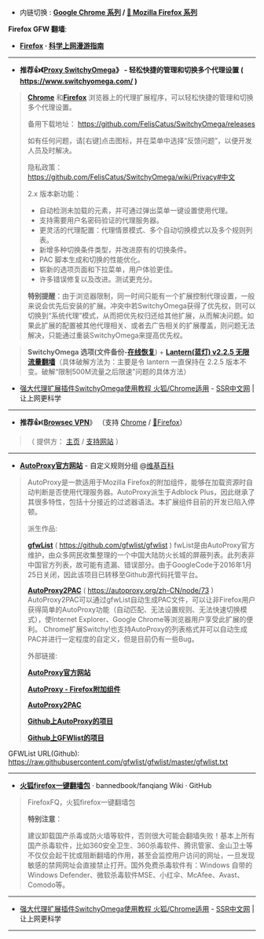 - 内链切换 : **[Google Chrome 系列](https://github.com/taoste/Hello-World/tree/master/Tools/Google%20Chrome) / 
[🦊 Mozilla Firefox 系列](https://github.com/taoste/Hello-World/tree/master/Tools/Mozilla%20Firefox)**

**Firefox GFW 翻墙**:

-  **[Firefox](https://lvii.gitbooks.io/outman/content/firefox.html
) · [科学上网漫游指南](https://lvii.gitbooks.io/outman/content/)**

--------------------------------------------

-  **推荐👍《[Proxy SwitchyOmega](https://www.switchyomega.com/)》 - 轻松快捷的管理和切换多个代理设置 ( https://www.switchyomega.com/ )**


> [**Chrome**](https://chrome.google.com/webstore/detail/proxy-switchyomega/padekgcemlokbadohgkifijomclgjgif?hl=zh-CN) 和[**Firefox**](https://addons.mozilla.org/zh-CN/firefox/addon/switchyomega/) 浏览器上的代理扩展程序，可以轻松快捷的管理和切换多个代理设置。
> 
> 备用下载地址： https://github.com/FelisCatus/SwitchyOmega/releases
> 
> 如有任何问题，请[右键]点击图标，并在菜单中选择“反馈问题”，以便开发人员及时解决。
> 
> 隐私政策： https://github.com/FelisCatus/SwitchyOmega/wiki/Privacy#中文
> 
> 2.x 版本新功能：
> * 自动检测未加载的元素，并可通过弹出菜单一键设置使用代理。
> * 支持需要用户名密码验证的代理服务器。
> * 更灵活的代理配置：代理情景模式、多个自动切换模式以及多个规则列表。
> * 新增多种切换条件类型，并改进原有的切换条件。
> * PAC 脚本生成和切换的性能优化。
> * 崭新的选项页面和下拉菜单，用户体验更佳。
> * 许多错误修复以及改进。测试更充分。
> 
> **特别提醒**：由于浏览器限制，同一时间只能有一个扩展控制代理设置，一般来说会优先后安装的扩展。冲突中若SwitchyOmega获得了优先权，则可以切换到“系统代理”模式，从而把优先权归还给其他扩展，从而解决问题。如果此扩展的配置被其他代理相关、或者去广告相关的扩展覆盖，则问题无法解决，只能通过重装SwitchyOmega来提高优先权。

> **SwitchyOmega 选项(文件备份-[在线恢复](https://github.com/taoste/Hello-World/raw/master/Tools/Mozilla%20Firefox/OmegaOptions.bak)**)  +  [**Lantern(蓝灯) v2.2.5 无限流量翻墙**](https://github.com/taoste/Hello-World/tree/master/GFW/Lantern)（具体破解方法为：主要是令 lantern 一直保持在 2.2.5 版本不变。破解“限制500M流量之后限速”问题的具体方法）

- [强大代理扩展插件SwitchyOmega使用教程 火狐/Chrome适用](https://ssr.tools/150) - [SSR中文网](https://ssr.tools/) | 让上网更科学

--------------------------------------------

-  **推荐👍**《[**Browsec VPN**](https://addons.mozilla.org/zh-CN/firefox/addon/browsec/?src=searchv)》 （支持 [Chrome](https://chrome.google.com/webstore/detail/browsec-vpn-free-and-unli/omghfjlpggmjjaagoclmmobgdodcjboh?hl=zh-cn)  /  [🦊Firefox](https://addons.mozilla.org/zh-CN/firefox/addon/browsec/?src=searchv)）

> （ 提供方： [主页](https://outgoing.prod.mozaws.net/v1/63b3ae845be6a84ebf693798232542b401f18e0bc3dece1df48e644b60abc944/https%3A//browsec.com) / [支持网站](https://outgoing.prod.mozaws.net/v1/63b3ae845be6a84ebf693798232542b401f18e0bc3dece1df48e644b60abc944/https%3A//browsec.com) ）
        
--------------------------------------------

- [**AutoProxy官方网站**](http://autoproxy.org/) -  自定义规则分组
@[维基百科](https://zh.wikipedia.org/wiki/AutoProxy) 

> AutoProxy是一款适用于Mozilla Firefox的附加组件，能够在加载资源时自动判断是否使用代理服务器。AutoProxy派生于Adblock Plus，因此继承了其很多特性，包括十分接近的过滤器语法。本扩展组件目前的开发已陷入停顿。
>  
>  派生作品:
>  
>  [**gfwList**](https://github.com/gfwlist/gfwlist) ( https://github.com/gfwlist/gfwlist )
>  fwList是由AutoProxy官方维护，由众多网民收集整理的一个中国大陆防火长城的屏蔽列表。此列表非中国官方列表，故可能有遗漏、错误部分。由于GoogleCode于2016年1月25日关闭，因此该项目已转移至Github源代码托管平台。
>  
>  [**AutoProxy2PAC**](https://autoproxy.org/zh-CN/node/73) ( https://autoproxy.org/zh-CN/node/73 )
>  AutoProxy2PAC可以通过gfwList自动生成PAC文件，可以让非Firefox用户获得简单的AutoProxy功能（自动匹配、无法设置规则、无法快速切换模式），使Internet Explorer、Google Chrome等浏览器用户享受此扩展的便利。
>  Chrome扩展Switchy!也支持AutoProxy的列表格式并可以自动生成PAC并进行一定程度的自定义，但是目前仍有一些Bug。
>  
> 外部链接:
>  
>  [**AutoProxy官方网站**](http://autoproxy.org/)
>  
>  [**AutoProxy - Firefox附加组件**](https://addons.mozilla.org/firefox/addon/11009/)
>  
>  [**AutoProxy2PAC**](https://web.archive.org/web/20100608130250/http://autoproxy2pac.appspot.com/)
>  
>  [**Github上AutoProxy的项目**](https://github.com/agunchan/autoproxy)
>  
>  [**Github上GFWlist的项目**](https://github.com/gfwlist/gfwlist)
   
GFWList URL(Github): https://raw.githubusercontent.com/gfwlist/gfwlist/master/gfwlist.txt

--------------------------------------------

- [**火狐firefox一键翻墙包**](https://github.com/bannedbook/fanqiang/wiki/火狐firefox一键翻墙包) · bannedbook/fanqiang Wiki · GitHub
> FirefoxFQ，火狐firefox一键翻墙包
> 
> **特别注意**：
> 
> 建议卸载国产杀毒或防火墙等软件，否则很大可能会翻墙失败！基本上所有国产杀毒软件，比如360安全卫生、360杀毒软件、腾讯管家、金山卫士等不仅仅会起干扰或阻断翻墙的作用，甚至会监控用户访问的网址，一旦发现敏感的禁网网址会直接禁止打开。国外免费杀毒软件有：Windows 自带的Windows Defender、微软杀毒软件MSE、小红伞、McAfee、Avast、Comodo等。

--------------------------------------------

- [强大代理扩展插件SwitchyOmega使用教程 火狐/Chrome适用](https://ssr.tools/150) - [SSR中文网](https://ssr.tools/) | 让上网更科学

--------------------------------------------

